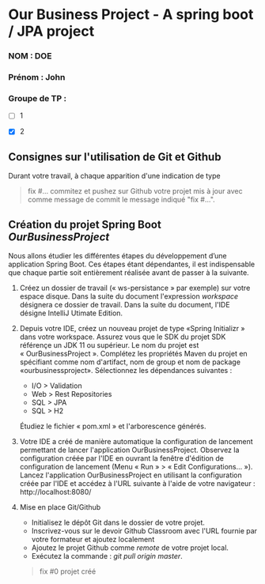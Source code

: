 
# Our Business Project - A spring boot / JPA project

### NOM : DOE
### Prénom : John
### Groupe de TP : 
- [ ] 1
- [x] 2


## Consignes sur l'utilisation de Git et Github

Durant votre travail, à chaque apparition d'une indication de type 
> fix #… 
commitez et pushez sur Github votre projet mis à jour avec comme message de commit le message indiqué "fix #...".

## Création du projet Spring Boot *OurBusinessProject*

 Nous allons  étudier les différentes  étapes du développement d’une application Spring Boot. Ces  étapes  étant dépendantes, il est indispensable que chaque partie soit entièrement réalisée avant de passer à la suivante.

1. Créez un dossier de travail (« ws-persistance » par exemple) sur votre espace disque. Dans la suite du document l'expression *workspace* désignera ce dossier de travail.
Dans la suite du document, l'IDE désigne IntelliJ Utimate Edition.

2. Depuis votre IDE, créez un nouveau projet de type «Spring Initializr » dans votre workspace.
Assurez vous que le SDK du projet SDK référençe un JDK 11 ou supérieur.
Le nom du projet est « OurBusinessProject ». Complétez les propriétés Maven du projet en spécifiant comme nom d'artifact, nom de group et nom de package «ourbusinessproject».
Sélectionnez les dépendances suivantes :

    - I/O > Validation
    - Web > Rest Repositories
    - SQL > JPA
    - SQL > H2

    Étudiez le fichier « pom.xml » et l'arborescence générés.

3. Votre IDE a créé de manière automatique la configuration de lancement permettant de lancer l'application OurBusinessProject. 
Observez la configuration créée par l'IDE en ouvrant la fenêtre d'édition de configuration de lancement (Menu « Run » > « Edit Configurations... »). 
Lancez l'application OurBusinessProject en utilisant la configuration créée par l'IDE et accédez à l'URL suivante à l'aide de votre navigateur :
http://localhost:8080/

4. Mise en place Git/Github
    - Initialisez le dépôt Git dans le dossier de votre projet. 
    - Inscrivez-vous sur le devoir Github Classroom avec l'URL fournie par votre formateur et ajoutez localement
    - Ajoutez le projet Github comme *remote* de votre projet local.
    - Exécutez la commande :  *git pull origin master*.

    > fix #0 projet créé


